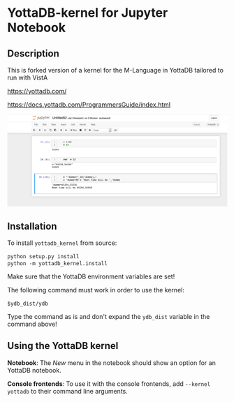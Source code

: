 # YottaDB-kernel for Jupyter Notebook

## Description

This is forked version of a kernel for the M-Language in YottaDB tailored to run with VistA

https://yottadb.com/

https://docs.yottadb.com/ProgrammersGuide/index.html

![Beispiel](yottadb-screenshot.png)

## Installation

To install `yottadb_kernel` from source:

```
python setup.py install
python -m yottadb_kernel.install
```

Make sure that the YottaDB environment variables are set!

The following command must work in order to use the kernel:

```
$ydb_dist/ydb
```

Type the command as is and don't expand the `ydb_dist` variable in the
command above!

## Using the YottaDB kernel

**Notebook**: The *New* menu in the notebook should show an option for an
YottaDB notebook.

**Console frontends**: To use it with the console frontends, add
`--kernel yottadb` to their command line arguments.


